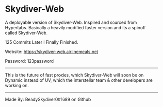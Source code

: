 # Skydiver-Web
A deployable version of Skydiver-Web.
Inspired and sourced from Hypertabs.
Basically a heavily modified faster version and its a spinoff called Skydiver-Web.

125 Commits Later I Finally Finished. 

Website: https://skydiver-web.airlinemeals.net

Password: 123password
_______________________________________
This is the future of fast proxies,
which Skydiver-Web will soon be on Dynamic
instead of UV, which the interstellar
team & other developers are working on.
_______________________________________
Made By: BeadySkydiver0#1689 on Github
